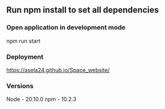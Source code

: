 ## Run npm install to set all dependencies

### Open application in development mode

npm run start
### Deployment 

https://asela24.github.io/Space_website/

### Versions
Node - 20.10.0
npm - 10.2.3

